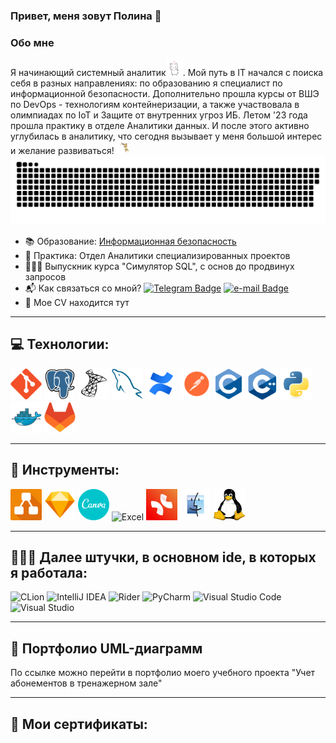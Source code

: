 ### Привет, меня зовут Полина 👋

### Обо мне
Я начинающий системный аналитик<img src="https://github.com/polinkiya/polinkiya/blob/main/images/kit.gif" alt="Котик" width="27" height="27">. Мой путь в IT начался с поиска себя в разных направлениях: по образованию я специалист по информационной безопасности. Дополнительно прошла курсы от ВШЭ по DevOps - технологиям контейнеризации, а также участвовала в олимпиадах по IoT и Защите от внутренних угроз ИБ. Летом '23 года прошла практику в отделе Аналитики данных. И после этого активно углубилась в аналитику, что сегодня вызывает у меня большой интерес и желание развиваться! <img src="https://github.com/polinkiya/polinkiya/blob/main/images/kit2.gif" alt="Котик2" width="20" height="20">  
<img src="https://github.com/polinkiya/polinkiya/blob/main/images/github-snake.svg" alt="Змейка" >

- 📚 Образование: [Информационная безопасность](https://new.guap.ru/i03/k33#tab_k33_1)
- 🌱 Практика: Отдел Аналитики специализированных проектов
- 🏄🏼‍♂️ Выпускник курса "Симулятор SQL", с основ до продвинух запросов
- 📬 Как связаться со мной?  [![Telegram Badge](https://img.shields.io/badge/-polinkiya-blue?style=flat&logo=Telegram&logoColor=white)](https://t.me/polinkiya) [![e-mail Badge](https://img.shields.io/badge/-email-red?style=flat&logo=Gmail&logoColor=white)](mailto:poliknkiya@mail.ru)
- 🌿 Мое CV находится тут


---

## 💻 Технологии:
<img src="https://github.com/devicons/devicon/blob/master/icons/git/git-original.svg" alt="git" width="50" height="50"> <img src="https://github.com/devicons/devicon/blob/master/icons/postgresql/postgresql-original.svg" alt="pgSql" width="50" height="50">  <img src="https://github.com/devicons/devicon/blob/master/icons/microsoftsqlserver/microsoftsqlserver-plain.svg" alt="msSql" width="50" height="50"> <img src="https://github.com/devicons/devicon/blob/master/icons/mysql/mysql-original.svg" alt="mySql" width="50" height="50"> <img src="https://github.com/devicons/devicon/blob/master/icons/confluence/confluence-original.svg" alt="confluence" width="50" height="50"> <img src="https://github.com/polinkiya/polinkiya/blob/main/images/postman.svg" alt="postman" width="50" height="50"> <img src="https://github.com/devicons/devicon/blob/master/icons/c/c-original.svg" alt="C" width="50" height="50">  <img src="https://github.com/devicons/devicon/blob/master/icons/cplusplus/cplusplus-original.svg" alt="c++" width="50" height="50">  <img src="https://github.com/devicons/devicon/blob/master/icons/python/python-original.svg" alt="python" width="50" height="50"> <img src="https://github.com/devicons/devicon/blob/master/icons/docker/docker-original.svg" alt="docker" width="50" height="50">  <img src="https://github.com/devicons/devicon/blob/master/icons/gitlab/gitlab-original.svg" alt="gitlab" width="50" height="50">

---
## 🧩 Инструменты:
<img src="https://github.com/polinkiya/polinkiya/blob/main/images/Diagrams.net_Logo.svg.png" alt="Draw.io" width="50" height="50"> <img src="https://github.com/devicons/devicon/blob/master/icons/sketch/sketch-original.svg" alt="Sketch" width="50" height="50"> <img src="https://github.com/devicons/devicon/blob/master/icons/canva/canva-original.svg" alt="Canva" width="50" height="50"> <img src="https://github.com/polinkiya/polinkiya/blob/main/images/Microsoft_Office_Excel_(2019–present).svg.png" alt="Excel" width="50" height="50"> <img src="https://github.com/polinkiya/polinkiya/blob/main/images/unnamed.png" alt="Linux" width="50" height="50"> <img src="https://github.com/polinkiya/polinkiya/blob/main/images/895_macos.jpg" alt="MacOs" width="50" height="50"> <img src="https://github.com/polinkiya/polinkiya/blob/main/images/Tux.svg.png" alt="Xmind" width="50" height="50">

---

## 🧘🏼‍♀️ Далее штучки, в основном ide, в которых я работала:  
![CLion](https://img.shields.io/badge/CLion-black?style=for-the-badge&logo=clion&logoColor=white) ![IntelliJ IDEA](https://img.shields.io/badge/IntelliJIDEA-000000.svg?style=for-the-badge&logo=intellij-idea&logoColor=white) ![Rider](https://img.shields.io/badge/Rider-000000.svg?style=for-the-badge&logo=Rider&logoColor=white&color=black&labelColor=crimson)
![PyCharm](https://img.shields.io/badge/pycharm-143?style=for-the-badge&logo=pycharm&logoColor=black&color=black&labelColor=green) 
![Visual Studio Code](https://img.shields.io/badge/Visual%20Studio%20Code-0078d7.svg?style=for-the-badge&logo=visual-studio-code&logoColor=white) ![Visual Studio](https://img.shields.io/badge/Visual%20Studio-5C2D91.svg?style=for-the-badge&logo=visual-studio&logoColor=white) 

---
## 🎨 Портфолио UML-диаграмм 
По ссылке можно перейти в портфолио моего учебного проекта "Учет абонементов в тренажерном зале"

---
## 🏅 Мои сертификаты:

